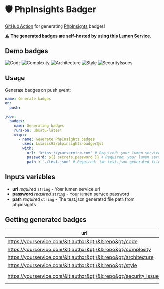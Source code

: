 # 🛡 PhpInsights Badger
[GitHub Action](https://github.com/features/actions) for generating [PhpInsights](https://github.com/nunomaduro/phpinsights) badges!

**⚠ The generated badges are self-hosted by using this [Lumen Service](https://github.com/Lukasss93/phpinsights-badger-server).**

## Demo badges
![Code](https://img.shields.io/badge/PHPInsights%20%7C%20Code%20-85.9%25-success.svg)
![Complexity](https://img.shields.io/badge/PHPInsights%20%7C%20Complexity%20-74.2%25-yellow.svg)
![Architecture](https://img.shields.io/badge/PHPInsights%20%7C%20Architecture%20-82.6%25-success.svg)
![Style](https://img.shields.io/badge/PHPInsights%20%7C%20Style%20-89.1%25-success.svg)
![SecurityIssues](https://img.shields.io/badge/PHPInsights%20%7C%20Security%20Issues%20-5-red.svg)

## Usage
Generate badges on push event:
```yaml
name: Generate badges
on:
  push:

jobs:
  badges:
    name: Generating badges
    runs-on: ubuntu-latest
    steps:
      - name: Generate PhpInsights badges
        uses: Lukasss93/phpinsights-badger@v1
        with:
          url: 'https://yourservice.com' # Required: your lumen service url 
          password: ${{ secrets.password }} # Required: your lumen service password 
          path : './test.json' # Required: the test.json generated file path from phpinsights

```

## Inputs variables

- **url** *required* `string` - Your lumen service url 
- **password** *required* `string` - Your lumen service password 
- **path** *required* `string` - The test.json generated file path from phpinsights

## Getting generated badges
|url|badge|
|---|-----|
|https://yourservice.com/&lt;author&gt;/&lt;repo&gt;/code|![Code](https://img.shields.io/badge/PHPInsights%20%7C%20Code%20-85.9%25-success.svg)|
|https://yourservice.com/&lt;author&gt;/&lt;repo&gt;/complexity|![Complexity](https://img.shields.io/badge/PHPInsights%20%7C%20Complexity%20-74.2%25-yellow.svg)|
|https://yourservice.com/&lt;author&gt;/&lt;repo&gt;/architecture|![Architecture](https://img.shields.io/badge/PHPInsights%20%7C%20Architecture%20-82.6%25-success.svg)|
|https://yourservice.com/&lt;author&gt;/&lt;repo&gt;/style|![Style](https://img.shields.io/badge/PHPInsights%20%7C%20Style%20-89.1%25-success.svg)|
|https://yourservice.com/&lt;author&gt;/&lt;repo&gt;/security_issues|![SecurityIssues](https://img.shields.io/badge/PHPInsights%20%7C%20Security%20Issues%20-5-red.svg)|